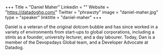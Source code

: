 +++
Title = "Daniel Maher"
Linkedin = ""
Website = "https://datadoghq.com/"
Twitter = "phrawzty"
image = "daniel-maher.jpg"
type = "speaker"
linktitle = "daniel-maher"
+++

Daniel is a veteran of the original dotcom bubble and has since worked in a variety of environments from start-ups to global corporations, including a stints as a founder, university lecturer, and a day labourer. Today, Dan is a member of the Devopsdays Global team, and a Developer Advocate at Datadog.
